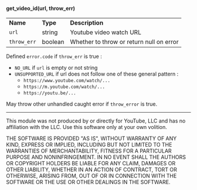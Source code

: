 #### get_video_id(url, throw_err)

<table>
    <tr>
        <td><strong>Name</strong></td>
        <td><strong>Type</strong></td>
        <td><strong>Description</strong></td>
    </tr>
    <tr>
        <td><code>url</code></td>
        <td>string</td>
        <td>Youtube video watch URL</td>
    </tr>
    <tr>
        <td><code>throw_err</code></td>
        <td>boolean</td>
        <td>Whether to throw or return null on error</a></td>
    </tr>
</table>

Defined `error.code` if `throw_err` is true :

+ `NO_URL` if `url` is empty or not string
+ `UNSUPPORTED_URL` if url does not follow one of these general pattern :
    + `https://www.youtube.com/watch/...`
    + `https://m.youtube.com/watch/...`
    + `https://youtu.be/...`

May throw other unhandled caught error if `throw_error` is true.

---

This module was not produced by or directly for YouTube, LLC and has no affiliation with
the LLC. Use this software only at your own volition.

THE SOFTWARE IS PROVIDED "AS IS", WITHOUT WARRANTY OF ANY KIND, EXPRESS OR IMPLIED, INCLUDING BUT NOT LIMITED TO THE WARRANTIES OF MERCHANTABILITY, FITNESS FOR A PARTICULAR PURPOSE AND NONINFRINGEMENT. IN NO EVENT SHALL THE AUTHORS OR COPYRIGHT HOLDERS BE LIABLE FOR ANY CLAIM, DAMAGES OR OTHER LIABILITY, WHETHER IN AN ACTION OF CONTRACT, TORT OR OTHERWISE, ARISING FROM, OUT OF OR IN CONNECTION WITH THE SOFTWARE OR THE USE OR OTHER DEALINGS IN THE SOFTWARE.
